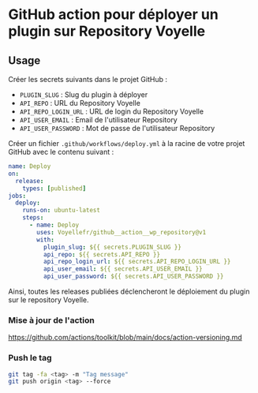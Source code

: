 # GitHub action pour déployer un plugin sur Repository Voyelle

## Usage

Créer les secrets suivants dans le projet GitHub :
- `PLUGIN_SLUG` : Slug du plugin à déployer
- `API_REPO` : URL du Repository Voyelle
- `API_REPO_LOGIN_URL` : URL de login du Repository Voyelle
- `API_USER_EMAIL` : Email de l'utilisateur Repository
- `API_USER_PASSWORD` : Mot de passe de l'utilisateur Repository

Créer un fichier `.github/workflows/deploy.yml` à la racine de votre projet GitHub avec le contenu suivant :

```yaml
name: Deploy
on:
  release:
    types: [published]
jobs:
  deploy:
    runs-on: ubuntu-latest
    steps:
      - name: Deploy
        uses: Voyellefr/github__action__wp_repository@v1
        with:
          plugin_slug: ${{ secrets.PLUGIN_SLUG }}
          api_repo: ${{ secrets.API_REPO }}
          api_repo_login_url: ${{ secrets.API_REPO_LOGIN_URL }}
          api_user_email: ${{ secrets.API_USER_EMAIL }}
          api_user_password: ${{ secrets.API_USER_PASSWORD }}
```

Ainsi, toutes les releases publiées déclencheront le déploiement du plugin sur le repository Voyelle.

### Mise à jour de l'action
https://github.com/actions/toolkit/blob/main/docs/action-versioning.md

### Push le tag
```bash
git tag -fa <tag> -m "Tag message"
git push origin <tag> --force
```

